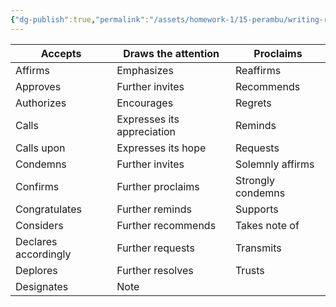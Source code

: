 ```yaml
---
{"dg-publish":true,"permalink":"/assets/homework-1/15-perambu/writing-re/untitled-d/"}
---
```


|Accepts|Draws the attention|Proclaims|
|---|---|---|
|Affirms|Emphasizes|Reaffirms|
|Approves|Further invites|Recommends|
|Authorizes|Encourages|Regrets|
|Calls|Expresses its appreciation|Reminds|
|Calls upon|Expresses its hope|Requests|
|Condemns|Further invites|Solemnly affirms|
|Confirms|Further proclaims|Strongly condemns|
|Congratulates|Further reminds|Supports|
|Considers|Further recommends|Takes note of|
|Declares accordingly|Further requests|Transmits|
|Deplores|Further resolves|Trusts|
|Designates|Note||